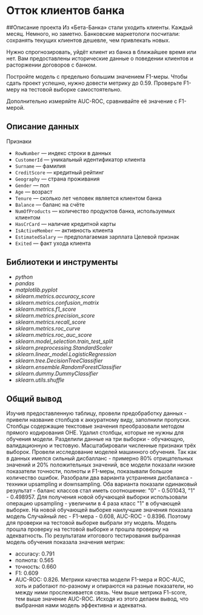 # Отток клиентов банка
 
##Описание проекта
Из «Бета-Банка» стали уходить клиенты. Каждый месяц. Немного, но заметно. Банковские маркетологи посчитали: сохранять текущих клиентов дешевле, чем привлекать новых.

Нужно спрогнозировать, уйдёт клиент из банка в ближайшее время или нет. Вам предоставлены исторические данные о поведении клиентов и расторжении договоров с банком.

Постройте модель с предельно большим значением F1-меры. Чтобы сдать проект успешно, нужно довести метрику до 0.59. Проверьте F1-меру на тестовой выборке самостоятельно.

Дополнительно измеряйте AUC-ROC, сравнивайте её значение с F1-мерой.

## Описание данных
Признаки
- `RowNumber` — индекс строки в данных
- `CustomerId` — уникальный идентификатор клиента
- `Surname` — фамилия
- `CreditScore` — кредитный рейтинг
- `Geography` — страна проживания
- `Gender` — пол
- `Age` — возраст
- `Tenure` — сколько лет человек является клиентом банка
- `Balance` — баланс на счёте
- `NumOfProducts` — количество продуктов банка, используемых клиентом
- `HasCrCard` — наличие кредитной карты
- `IsActiveMember` — активность клиента
- `EstimatedSalary` — предполагаемая зарплата
Целевой признак
- `Exited` — факт ухода клиента

## Библиотеки и инструменты

- *python*
- *pandas*
- *matplotlib.pyplot*
- *sklearn.metrics.accuracy_score*
- *sklearn.metrics.confusion_matrix*
- *sklearn.metrics.f1_score*
- *sklearn.metrics.precision_score*
- *sklearn.metrics.recall_score*
- *sklearn.metrics.roc_curve*
- *sklearn.metrics.roc_auc_score*
- *sklearn.model_selection.train_test_split*
- *sklearn.preprocessing.StandardScaler*
- *sklearn.linear_model.LogisticRegression*
- *sklearn.tree.DecisionTreeClassifier*
- *sklearn.ensemble.RandomForestClassifier*
- *sklearn.dummy.DummyClassifier*
- *sklearn.utils.shuffle*

## Общий вывод

Изучив предоставленную таблицу, провели предобработку данных - привели название столбцов к аккуратному виду, заполнили пропуски. Столбцы содержащие текстовые значения преобразовали методом прямого кодирования OHE. Удалил столбцы, которые не нужны для обучения модели.
Разделили данные на три выборки - обучающую, валидационную и тестовую. Масштабировали численные признаки трёх выборок.
Провели исследование моделей машинного обучения. Так как в данных имелся сильный дисбалланс - примерно 80% отрицательных значений и 20% положительных значений, все модели показали низкие показатели точности, полноты и F1-меры, показывали большое количество ошибок.
Разобрали два варианта устранения дисбаланса - техники upsampling и downsampling. Оба варианта показали одинаковый результат - баланс классов стал иметь соотношение: "0" - 0.501043, "1" - 0.498957.
Для получения новой обучающей выборки использовали операцию upsampling - увеличили в 4 раза класс "1" в обучающей выборке.
На новой обучающей выборке наилучшие значения показала модель Случайный лес - F1-мера - 0.608, AUC-ROC - 0.8396. Поэтому для проверки на тестовой выборке выбрали эту модель.
Модель прошла проверку на тестовой выборке и прошла проверку на адекватность.
По результатам итогового тестирования выбранная модель обучения показала значения метрик:
- accuracy: 0.791
- полнота: 0.565
- точность: 0.660
- F1: 0.609
- AUC-ROC: 0.826.
Метрики качества модели F1-мера и ROC-AUC, хоть и работают по-разному и опираются на разные показатели, но между ними прослеживается связь. Чем выше метрика F1-score, тем выше значение AUC-ROC.
Исходя из этого делаем вывод, что выбранная нами модель эффективна и адекватна.